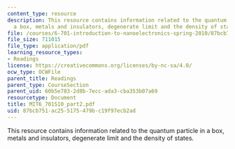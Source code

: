 ```yaml
---
content_type: resource
description: This resource contains information related to the quantum particle in
  a box, metals and insulators, degenerate limit and the density of states.
file: /courses/6-701-introduction-to-nanoelectronics-spring-2010/87bcb751ac255175479bc19f97ecb2ad_MIT6_701S10_part2.pdf
file_size: 711015
file_type: application/pdf
learning_resource_types:
- Readings
license: https://creativecommons.org/licenses/by-nc-sa/4.0/
ocw_type: OCWFile
parent_title: Readings
parent_type: CourseSection
parent_uid: 60b5e783-2d8b-7ecc-ada3-cba353b07a69
resourcetype: Document
title: MIT6_701S10_part2.pdf
uid: 87bcb751-ac25-5175-479b-c19f97ecb2ad
---
```

This resource contains information related to the quantum particle in a box, metals and insulators, degenerate limit and the density of states.
